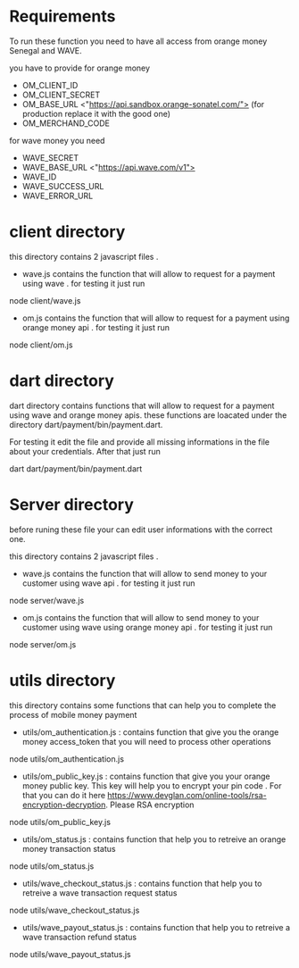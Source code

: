 # Requirements

To run these function you need to have all access from orange money Senegal and WAVE. 

you have to provide for orange money

- OM_CLIENT_ID 
- OM_CLIENT_SECRET 
- OM_BASE_URL <"https://api.sandbox.orange-sonatel.com/"> (for production replace it with the good one)
- OM_MERCHAND_CODE

for wave money you need
- WAVE_SECRET 
- WAVE_BASE_URL  <"https://api.wave.com/v1">
- WAVE_ID 
- WAVE_SUCCESS_URL 
- WAVE_ERROR_URL 

# client directory 
this directory contains 2 javascript files . 
- wave.js contains the function that will allow to request for a payment using wave . for testing it  just run 

node client/wave.js 

- om.js contains the function that will allow to request for a payment using orange money api . for testing it just run 

node client/om.js 

# dart directory 
dart directory contains functions that will allow to request for a payment using wave and orange money apis. these functions are loacated under the directory dart/payment/bin/payment.dart. 

For testing it edit the file and provide all missing informations in the file about your credentials. After that just run 

dart dart/payment/bin/payment.dart

# Server directory
before runing these file your can edit user informations with the correct one. 

this directory contains 2 javascript files . 
- wave.js contains the function that will allow to send money to your customer using wave api . for testing it  just run 

node server/wave.js 

- om.js contains the function that will allow to send money to your customer using wave using orange money api . for testing it just run 

node server/om.js 

# utils directory

this directory contains some functions that can help you to complete the process of mobile money payment

- utils/om_authentication.js : contains function that give you the orange money access_token that you will need to process other operations

node utils/om_authentication.js

- utils/om_public_key.js : contains function that give you your orange money public key. This key will help you to encrypt your pin code . For that you can do it here https://www.devglan.com/online-tools/rsa-encryption-decryption. Please RSA encryption

node utils/om_public_key.js

- utils/om_status.js : contains function that help you to retreive an orange money transaction status 

node utils/om_status.js

- utils/wave_checkout_status.js : contains function that help you to retreive a wave transaction request status 

node utils/wave_checkout_status.js

- utils/wave_payout_status.js : contains function that help you to retreive a wave transaction refund status 

node utils/wave_payout_status.js



